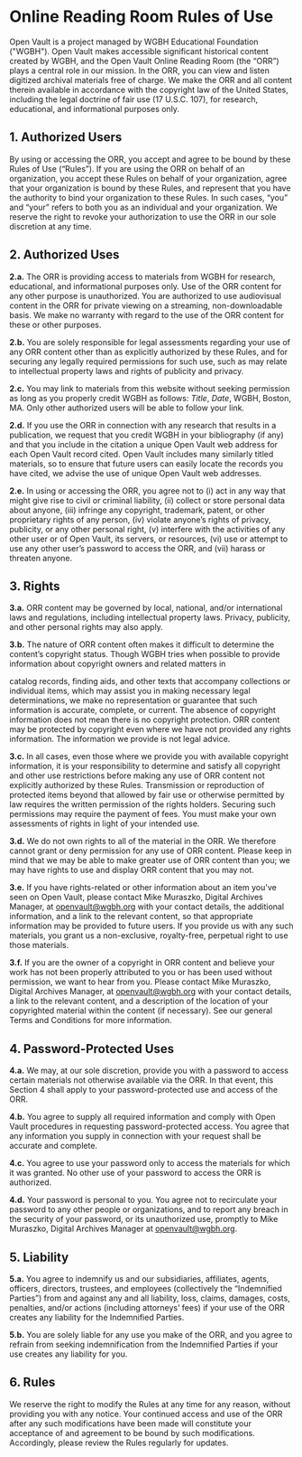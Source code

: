 # Online Reading Room Rules of Use

Open Vault is a project managed by WGBH Educational Foundation ("WGBH"). Open 
Vault makes accessible significant historical content created by WGBH, and the 
Open Vault Online Reading Room (the “ORR”) plays a central role in our mission. 
In the ORR, you can view and listen digitized archival materials free of 
charge. We make the ORR and all content therein available in accordance with 
the copyright law of the United States, including the legal doctrine of fair 
use (17 U.S.C. 107), for research, educational, and informational purposes only.

## 1. Authorized Users

By using or accessing the ORR, you accept and agree to be bound by these Rules 
of Use (“Rules”). If you are using the ORR on behalf of an organization, you 
accept these Rules on behalf of your organization, agree that your organization 
is bound by these Rules, and represent that you have the authority to bind your 
organization to these Rules. In such cases, “you” and “your” refers to both you 
as an individual and your organization. We reserve the right to revoke your 
authorization to use the ORR in our sole discretion at any time.

## 2. Authorized Uses

**2.a.** The ORR is providing access to materials from WGBH for research, 
educational, and informational purposes only. Use of the ORR content for any 
other purpose is unauthorized. You are authorized to use audiovisual content in 
the ORR for private viewing on a streaming, non-downloadable basis. We make no 
warranty with regard to the use of the ORR content for these or other purposes.

**2.b.** You are solely responsible for legal assessments regarding your use of any 
ORR content other than as explicitly authorized by these Rules, and for 
securing any legally required permissions for such use,
such as may relate to intellectual property laws and rights of publicity and 
privacy.

**2.c.** You may link to materials from this website without seeking permission as 
long as you properly credit WGBH as follows: *Title*, *Date*, WGBH, Boston, MA. 
Only other authorized users will be able to follow your link.

**2.d.** If you use the ORR in connection with any research that results in a 
publication, we request that you credit WGBH in your bibliography (if any) and 
that you include in the citation a unique Open Vault web address for each Open 
Vault record cited. Open Vault includes many similarly titled materials, so to 
ensure that future users can easily locate the records you have cited, we 
advise the use of unique Open Vault web addresses.

**2.e.** In using or accessing the ORR, you agree not to (i) act in any way that 
might give rise to civil or criminal liability, (ii) collect or store personal 
data about anyone, (iii) infringe any copyright, trademark, patent, or other 
proprietary rights of any person, (iv) violate anyone’s rights of privacy, 
publicity, or any other personal right, (v) interfere with the activities of 
any other user or of Open Vault, its servers, or resources, (vi) use or attempt 
to use any other user’s password to access the ORR, and (vii) harass or 
threaten anyone.

## 3. Rights

**3.a.** ORR content may be governed by local, national, and/or international laws 
and regulations, including intellectual property laws. Privacy, publicity, and 
other personal rights may also apply.

**3.b.** The nature of ORR content often makes it difficult to determine the 
content’s copyright status. Though WGBH tries when possible to provide 
information about copyright owners and related matters in

catalog records, finding aids, and other texts that accompany collections or 
individual items, which may assist you in making necessary legal 
determinations, we make no representation or guarantee that such information is 
accurate, complete, or current. The absence of copyright information does not 
mean there is no copyright protection. ORR content may be protected by 
copyright even where we have not provided any rights information. The 
information we provide is not legal advice.

**3.c.** In all cases, even those where we provide you with available copyright 
information, it is your responsibility to determine and satisfy all copyright 
and other use restrictions before making any use of ORR content not explicitly 
authorized by these Rules. Transmission or reproduction of protected items 
beyond that allowed by fair use or otherwise permitted by law requires the 
written permission of the rights holders. Securing such permissions may require 
the payment of fees. You must make your own assessments of rights in light of 
your intended use.

**3.d.** We do not own rights to all of the material in the ORR. We therefore 
cannot grant or deny permission for any use of ORR content. Please keep in mind 
that we may be able to make greater use of ORR content than you; we may have 
rights to use and display ORR content that you may not.

**3.e.** If you have rights-related or other information about an item you've seen 
on Open Vault, please contact Mike Muraszko, Digital Archives Manager, at 
[openvault@wgbh.org](mailto:openvault@wgbh.org) with your contact details, the additional information, and a 
link to the relevant content, so that appropriate information may be provided 
to future users. If you provide us with any such materials, you grant us a 
non-exclusive, royalty-free, perpetual right to use those materials.

**3.f.** If you are the owner of a copyright in ORR content and believe your work 
has not been properly attributed to you or has been used without permission, we 
want to hear from you. Please contact Mike Muraszko, Digital Archives Manager, 
at [openvault@wgbh.org](mailto:openvault@wgbh.org) with your contact details, a link to the relevant 
content, and a description of the location of your copyrighted material within 
the content (if necessary). See our general Terms and Conditions for more 
information.

## 4. Password-Protected Uses

**4.a.** We may, at our sole discretion, provide you with a password to access 
certain materials not otherwise available via the ORR. In that event, this 
Section 4 shall apply to your password-protected use and access of the ORR.

**4.b.** You agree to supply all required information and comply with Open Vault 
procedures in requesting password-protected access. You agree that any 
information you supply in connection with your request shall be accurate and 
complete.

**4.c.** You agree to use your password only to access the materials for which it 
was granted. No other use of your password to access the ORR is authorized.

**4.d.** Your password is personal to you. You agree not to recirculate your 
password to any other people or organizations, and to report any breach in the 
security of your password, or its unauthorized use, promptly to Mike Muraszko, 
Digital Archives Manager at [openvault@wgbh.org](mailto:openvault@wgbh.org).

## 5. Liability

**5.a.** You agree to indemnify us and our subsidiaries, affiliates, agents, 
officers, directors, trustees, and employees (collectively the “Indemnified 
Parties”) from and against any and all liability, loss, claims, damages, costs, 
penalties, and/or actions (including attorneys’ fees) if your use of the ORR 
creates any liability for the Indemnified Parties.

**5.b.** You are solely liable for any use you make of the ORR, and you agree to 
refrain from seeking indemnification from the Indemnified Parties if your use 
creates any liability for you.

## 6. Rules

We reserve the right to modify the Rules at any time for any reason, without 
providing you with any notice. Your continued access and use of the ORR after 
any such modifications have been made will constitute your acceptance of and 
agreement to be bound by such modifications. Accordingly, please review the 
Rules regularly for updates. 
